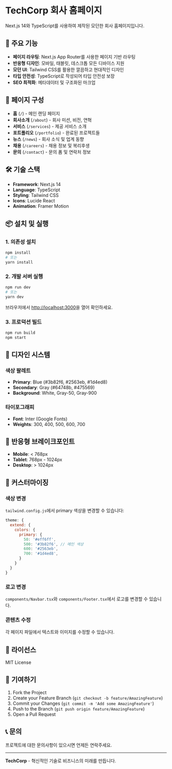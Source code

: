 # TechCorp 회사 홈페이지

Next.js 14와 TypeScript를 사용하여 제작된 모던한 회사 홈페이지입니다.

## 🚀 주요 기능

- **페이지 라우팅**: Next.js App Router를 사용한 페이지 기반 라우팅
- **반응형 디자인**: 모바일, 태블릿, 데스크톱 모든 디바이스 지원
- **모던 UI**: Tailwind CSS를 활용한 깔끔하고 현대적인 디자인
- **타입 안전성**: TypeScript로 작성되어 타입 안전성 보장
- **SEO 최적화**: 메타데이터 및 구조화된 마크업

## 📁 페이지 구성

- **홈** (`/`) - 메인 랜딩 페이지
- **회사소개** (`/about`) - 회사 미션, 비전, 연혁
- **서비스** (`/services`) - 제공 서비스 소개
- **포트폴리오** (`/portfolio`) - 완료된 프로젝트들
- **뉴스** (`/news`) - 회사 소식 및 업계 동향
- **채용** (`/careers`) - 채용 정보 및 복리후생
- **문의** (`/contact`) - 문의 폼 및 연락처 정보

## 🛠️ 기술 스택

- **Framework**: Next.js 14
- **Language**: TypeScript
- **Styling**: Tailwind CSS
- **Icons**: Lucide React
- **Animation**: Framer Motion

## 📦 설치 및 실행

### 1. 의존성 설치

```bash
npm install
# 또는
yarn install
```

### 2. 개발 서버 실행

```bash
npm run dev
# 또는
yarn dev
```

브라우저에서 [http://localhost:3000](http://localhost:3000)을 열어 확인하세요.

### 3. 프로덕션 빌드

```bash
npm run build
npm start
```

## 🎨 디자인 시스템

### 색상 팔레트

- **Primary**: Blue (#3b82f6, #2563eb, #1d4ed8)
- **Secondary**: Gray (#64748b, #475569)
- **Background**: White, Gray-50, Gray-900

### 타이포그래피

- **Font**: Inter (Google Fonts)
- **Weights**: 300, 400, 500, 600, 700

## 📱 반응형 브레이크포인트

- **Mobile**: < 768px
- **Tablet**: 768px - 1024px
- **Desktop**: > 1024px

## 🔧 커스터마이징

### 색상 변경

`tailwind.config.js`에서 primary 색상을 변경할 수 있습니다:

```javascript
theme: {
  extend: {
    colors: {
      primary: {
        50: '#eff6ff',
        500: '#3b82f6', // 메인 색상
        600: '#2563eb',
        700: '#1d4ed8',
      }
    }
  }
}
```

### 로고 변경

`components/Navbar.tsx`와 `components/Footer.tsx`에서 로고를 변경할 수 있습니다.

### 콘텐츠 수정

각 페이지 파일에서 텍스트와 이미지를 수정할 수 있습니다.

## 📄 라이선스

MIT License

## 🤝 기여하기

1. Fork the Project
2. Create your Feature Branch (`git checkout -b feature/AmazingFeature`)
3. Commit your Changes (`git commit -m 'Add some AmazingFeature'`)
4. Push to the Branch (`git push origin feature/AmazingFeature`)
5. Open a Pull Request

## 📞 문의

프로젝트에 대한 문의사항이 있으시면 언제든 연락주세요.

---

**TechCorp** - 혁신적인 기술로 비즈니스의 미래를 만듭니다. 